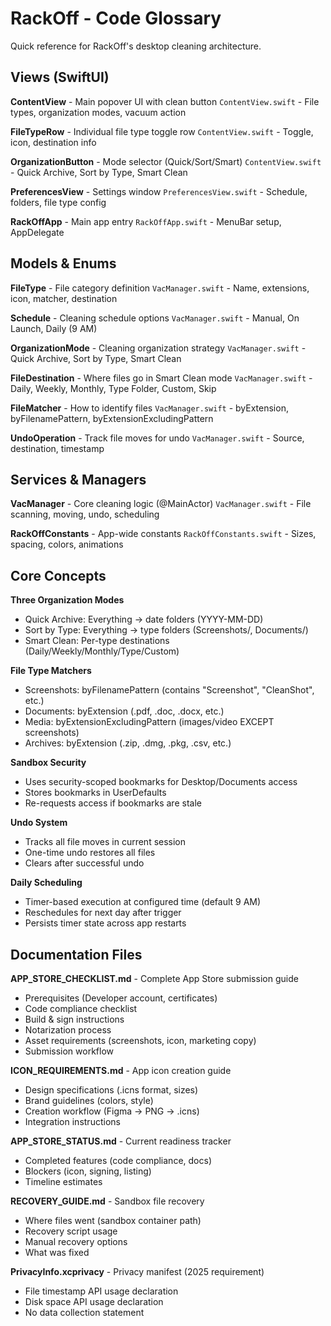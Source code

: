 # RackOff - Code Glossary

Quick reference for RackOff's desktop cleaning architecture.

## Views (SwiftUI)

**ContentView** - Main popover UI with clean button
`ContentView.swift` - File types, organization modes, vacuum action

**FileTypeRow** - Individual file type toggle row
`ContentView.swift` - Toggle, icon, destination info

**OrganizationButton** - Mode selector (Quick/Sort/Smart)
`ContentView.swift` - Quick Archive, Sort by Type, Smart Clean

**PreferencesView** - Settings window
`PreferencesView.swift` - Schedule, folders, file type config

**RackOffApp** - Main app entry
`RackOffApp.swift` - MenuBar setup, AppDelegate

## Models & Enums

**FileType** - File category definition
`VacManager.swift` - Name, extensions, icon, matcher, destination

**Schedule** - Cleaning schedule options
`VacManager.swift` - Manual, On Launch, Daily (9 AM)

**OrganizationMode** - Cleaning organization strategy
`VacManager.swift` - Quick Archive, Sort by Type, Smart Clean

**FileDestination** - Where files go in Smart Clean mode
`VacManager.swift` - Daily, Weekly, Monthly, Type Folder, Custom, Skip

**FileMatcher** - How to identify files
`VacManager.swift` - byExtension, byFilenamePattern, byExtensionExcludingPattern

**UndoOperation** - Track file moves for undo
`VacManager.swift` - Source, destination, timestamp

## Services & Managers

**VacManager** - Core cleaning logic (@MainActor)
`VacManager.swift` - File scanning, moving, undo, scheduling

**RackOffConstants** - App-wide constants
`RackOffConstants.swift` - Sizes, spacing, colors, animations

## Core Concepts

**Three Organization Modes**
- Quick Archive: Everything → date folders (YYYY-MM-DD)
- Sort by Type: Everything → type folders (Screenshots/, Documents/)
- Smart Clean: Per-type destinations (Daily/Weekly/Monthly/Type/Custom)

**File Type Matchers**
- Screenshots: byFilenamePattern (contains "Screenshot", "CleanShot", etc.)
- Documents: byExtension (.pdf, .doc, .docx, etc.)
- Media: byExtensionExcludingPattern (images/video EXCEPT screenshots)
- Archives: byExtension (.zip, .dmg, .pkg, .csv, etc.)

**Sandbox Security**
- Uses security-scoped bookmarks for Desktop/Documents access
- Stores bookmarks in UserDefaults
- Re-requests access if bookmarks are stale

**Undo System**
- Tracks all file moves in current session
- One-time undo restores all files
- Clears after successful undo

**Daily Scheduling**
- Timer-based execution at configured time (default 9 AM)
- Reschedules for next day after trigger
- Persists timer state across app restarts

## Documentation Files

**APP_STORE_CHECKLIST.md** - Complete App Store submission guide
- Prerequisites (Developer account, certificates)
- Code compliance checklist
- Build & sign instructions
- Notarization process
- Asset requirements (screenshots, icon, marketing copy)
- Submission workflow

**ICON_REQUIREMENTS.md** - App icon creation guide
- Design specifications (.icns format, sizes)
- Brand guidelines (colors, style)
- Creation workflow (Figma → PNG → .icns)
- Integration instructions

**APP_STORE_STATUS.md** - Current readiness tracker
- Completed features (code compliance, docs)
- Blockers (icon, signing, listing)
- Timeline estimates

**RECOVERY_GUIDE.md** - Sandbox file recovery
- Where files went (sandbox container path)
- Recovery script usage
- Manual recovery options
- What was fixed

**PrivacyInfo.xcprivacy** - Privacy manifest (2025 requirement)
- File timestamp API usage declaration
- Disk space API usage declaration
- No data collection statement
